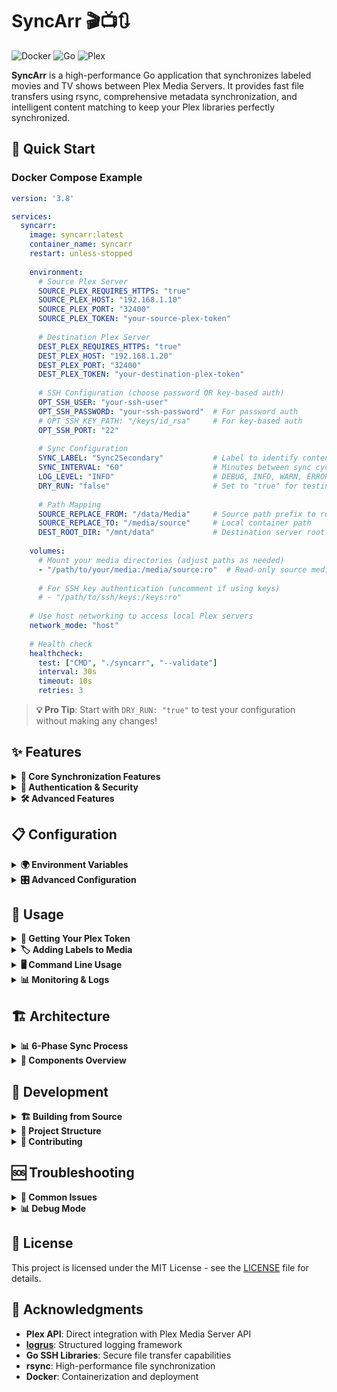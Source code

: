 # SyncArr 🎬📺🔃

![Docker](https://img.shields.io/badge/docker-%230db7ed.svg?style=for-the-badge&logo=docker&logoColor=white)
![Go](https://img.shields.io/badge/go-%2300ADD8.svg?style=for-the-badge&logo=go&logoColor=white)
![Plex](https://img.shields.io/badge/plex-%23E5A00D.svg?style=for-the-badge&logo=plex&logoColor=white)

**SyncArr** is a high-performance Go application that synchronizes labeled movies and TV shows between Plex Media Servers. It provides fast file transfers using rsync, comprehensive metadata synchronization, and intelligent content matching to keep your Plex libraries perfectly synchronized.

## 🚀 Quick Start

### Docker Compose Example

```yaml
version: '3.8'

services:
  syncarr:
    image: syncarr:latest
    container_name: syncarr
    restart: unless-stopped
    
    environment:
      # Source Plex Server
      SOURCE_PLEX_REQUIRES_HTTPS: "true"
      SOURCE_PLEX_HOST: "192.168.1.10"
      SOURCE_PLEX_PORT: "32400"
      SOURCE_PLEX_TOKEN: "your-source-plex-token"
      
      # Destination Plex Server
      DEST_PLEX_REQUIRES_HTTPS: "true"
      DEST_PLEX_HOST: "192.168.1.20"
      DEST_PLEX_PORT: "32400"
      DEST_PLEX_TOKEN: "your-destination-plex-token"
      
      # SSH Configuration (choose password OR key-based auth)
      OPT_SSH_USER: "your-ssh-user"
      OPT_SSH_PASSWORD: "your-ssh-password"  # For password auth
      # OPT_SSH_KEY_PATH: "/keys/id_rsa"     # For key-based auth
      OPT_SSH_PORT: "22"
      
      # Sync Configuration
      SYNC_LABEL: "Sync2Secondary"           # Label to identify content to sync
      SYNC_INTERVAL: "60"                    # Minutes between sync cycles
      LOG_LEVEL: "INFO"                      # DEBUG, INFO, WARN, ERROR
      DRY_RUN: "false"                       # Set to "true" for testing
      
      # Path Mapping
      SOURCE_REPLACE_FROM: "/data/Media"     # Source path prefix to replace
      SOURCE_REPLACE_TO: "/media/source"     # Local container path
      DEST_ROOT_DIR: "/mnt/data"             # Destination server root path
    
    volumes:
      # Mount your media directories (adjust paths as needed)
      - "/path/to/your/media:/media/source:ro"  # Read-only source media
      
      # For SSH key authentication (uncomment if using keys)
      # - "/path/to/ssh/keys:/keys:ro"
    
    # Use host networking to access local Plex servers
    network_mode: "host"
    
    # Health check
    healthcheck:
      test: ["CMD", "./syncarr", "--validate"]
      interval: 30s
      timeout: 10s
      retries: 3
```

> **💡 Pro Tip**: Start with `DRY_RUN: "true"` to test your configuration without making any changes!

## ✨ Features

<details>
<summary><strong>🎯 Core Synchronization Features</strong></summary>

- **🏷️ Label-based Sync**: Automatically sync only media items with specific Plex labels
- **⚡ High-Performance Transfers**: Uses rsync for fast, resumable file transfers
- **🔄 6-Phase Sync Process**: Content discovery → File transfer → Library refresh → Content matching → Metadata sync → Cleanup
- **📊 Comprehensive Metadata Sync**: Titles, summaries, ratings, genres, labels, collections, artwork, and more
- **👁️ Watched State Sync**: Keep viewing progress synchronized between servers
- **🔄 Incremental Updates**: Only transfer changed or new content
- **📁 Automatic Directory Creation**: Creates destination directories as needed

</details>

<details>
<summary><strong>🔐 Authentication & Security</strong></summary>

- **🔑 Dual SSH Authentication**: Support for both SSH keys and password authentication
- **🔒 Secure Transfers**: All file transfers use encrypted SSH connections
- **🛡️ Non-interactive Operation**: Uses sshpass for automated password authentication
- **⚠️ Dry Run Mode**: Test configurations without making any changes

</details>

<details>
<summary><strong>🛠️ Advanced Features</strong></summary>

- **🐳 Docker Ready**: Containerized application with health checks
- **📝 Structured Logging**: JSON logging with configurable levels (DEBUG, INFO, WARN, ERROR)
- **🔄 Continuous & One-shot Modes**: Run continuously or execute single sync cycles
- **🎛️ Force Full Sync**: Bypass incremental checks for complete re-synchronization
- **📈 Performance Monitoring**: Detailed transfer statistics and timing information
- **🔍 Content Matching**: Intelligent filename-based matching between source and destination

</details>

## 📋 Configuration

<details>
<summary><strong>🌍 Environment Variables</strong></summary>

### Plex Server Configuration

| Variable | Description | Example | Required |
|----------|-------------|---------|----------|
| `SOURCE_PLEX_HOST` | Source Plex server hostname/IP | `192.168.1.10` | ✅ |
| `SOURCE_PLEX_PORT` | Source Plex server port | `32400` | ❌ |
| `SOURCE_PLEX_TOKEN` | Source Plex server API token | `xxxxxxxxxxxx` | ✅ |
| `SOURCE_PLEX_REQUIRES_HTTPS` | Use HTTPS for source server | `true`/`false` | ❌ |
| `DEST_PLEX_HOST` | Destination Plex server hostname/IP | `192.168.1.20` | ✅ |
| `DEST_PLEX_PORT` | Destination Plex server port | `32400` | ❌ |
| `DEST_PLEX_TOKEN` | Destination Plex server API token | `xxxxxxxxxxxx` | ✅ |
| `DEST_PLEX_REQUIRES_HTTPS` | Use HTTPS for destination server | `true`/`false` | ❌ |

### SSH Configuration

| Variable | Description | Example | Required |
|----------|-------------|---------|----------|
| `OPT_SSH_USER` | SSH username | `mediauser` | ✅ |
| `OPT_SSH_PASSWORD` | SSH password (for password auth) | `secretpass` | ❌* |
| `OPT_SSH_KEY_PATH` | SSH private key path (for key auth) | `/keys/id_rsa` | ❌* |
| `OPT_SSH_PORT` | SSH port | `22` | ❌ |

*Either password or key path is required

### Sync Configuration

| Variable | Description | Example | Required |
|----------|-------------|---------|----------|
| `SYNC_LABEL` | Plex label to identify content to sync | `Sync2Secondary` | ✅ |
| `SYNC_INTERVAL` | Minutes between sync cycles | `60` | ❌ |
| `LOG_LEVEL` | Logging level | `INFO` | ❌ |
| `DRY_RUN` | Test mode without changes | `false` | ❌ |
| `FORCE_FULL_SYNC` | Force complete sync | `false` | ❌ |

### Path Mapping

| Variable | Description | Example | Required |
|----------|-------------|---------|----------|
| `SOURCE_REPLACE_FROM` | Source path prefix to replace | `/data/Media` | ❌ |
| `SOURCE_REPLACE_TO` | Container path for source media | `/media/source` | ❌ |
| `DEST_ROOT_DIR` | Destination server root directory | `/mnt/data` | ✅ |

</details>

<details>
<summary><strong>🎛️ Advanced Configuration</strong></summary>

### Performance Tuning

| Variable | Description | Default |
|----------|-------------|---------|
| `WORKER_POOL_SIZE` | Number of concurrent workers | `4` |
| `PLEX_API_RATE_LIMIT` | Plex API requests per second | `10.0` |
| `TRANSFER_BUFFER_SIZE` | Transfer buffer size (KB) | `64` |
| `MAX_CONCURRENT_TRANSFERS` | Max simultaneous transfers | `3` |

### Transfer Options

| Variable | Description | Default |
|----------|-------------|---------|
| `ENABLE_COMPRESSION` | Enable transfer compression | `true` |
| `RESUME_TRANSFERS` | Resume interrupted transfers | `true` |

</details>

## 🚀 Usage

<details>
<summary><strong>📝 Getting Your Plex Token</strong></summary>

1. **Via Plex Web App:**
   - Open Plex Web App
   - Open browser developer tools (F12)
   - Go to Network tab
   - Refresh the page
   - Look for requests to `/library/sections`
   - Find the `X-Plex-Token` header value

2. **Via Plex API:**

   ```bash
   curl -X POST 'https://plex.tv/api/v2/users/signin' \
     -H 'Content-Type: application/x-www-form-urlencoded' \
     -d 'user[login]=YOUR_EMAIL&user[password]=YOUR_PASSWORD'
   ```

</details>

<details>
<summary><strong>🏷️ Adding Labels to Media</strong></summary>

1. **In Plex Web Interface:**
   - Navigate to your movie or TV show
   - Click "Edit" (pencil icon)
   - Go to "Tags" tab
   - Add your sync label (e.g., `Sync2Secondary`) to "Labels" field
   - Click "Save Changes"

2. **Bulk Labeling with Labelarr:**
   - Use [Labelarr](https://github.com/yourusername/labelarr) for bulk label management
   - Set up rules to automatically apply labels based on criteria

</details>

<details>
<summary><strong>🖥️ Command Line Usage</strong></summary>

```bash
# Run a single sync cycle
docker run --rm -v $(pwd)/config:/config syncarr --oneshot

# Validate configuration
docker run --rm -v $(pwd)/config:/config syncarr --validate

# Force full synchronization (bypasses incremental checks)
docker run --rm -v $(pwd)/config:/config syncarr --force-full-sync --oneshot

# Show version information
docker run --rm syncarr --version

# Run with debug logging
docker run --rm -e LOG_LEVEL=DEBUG syncarr --oneshot
```

</details>

<details>
<summary><strong>📊 Monitoring & Logs</strong></summary>

### View Logs

```bash
# Follow logs in real-time
docker-compose logs -f syncarr

# View last 100 lines
docker-compose logs --tail=100 syncarr

# Filter for errors only
docker-compose logs syncarr | grep '"level":"error"'
```

### Health Check

```bash
# Check container health
docker-compose ps

# Manual health check
docker-compose exec syncarr ./syncarr --validate
```

### Log Levels

- **DEBUG**: Detailed operation logs, file-by-file progress
- **INFO**: High-level status updates, sync summaries
- **WARN**: Non-critical issues, skipped items
- **ERROR**: Critical errors, failed operations

</details>

## 🏗️ Architecture

<details>
<summary><strong>📊 6-Phase Sync Process</strong></summary>

1. **🔍 Content Discovery**: Scan source Plex server for labeled media
2. **📂 File Transfer**: Copy media files using high-performance rsync
3. **🔄 Library Refresh**: Update destination Plex library
4. **🎯 Content Matching**: Match source items to destination items by filename
5. **📝 Metadata Sync**: Synchronize comprehensive metadata between matched items
6. **🧹 Cleanup**: Remove orphaned files and update statistics

</details>

<details>
<summary><strong>🧩 Components Overview</strong></summary>

```
┌─────────────────────┐    ┌─────────────────────┐
│   Source Plex       │    │  Destination Plex   │
│   Server            │    │  Server             │
└──────────┬──────────┘    └──────────┬──────────┘
           │                          │
           │          SyncArr         │
           │    ┌─────────────────┐   │
           └────┤ Sync Orchestrator├───┘
                └─────────┬───────┘
                          │
        ┌─────────────────┼─────────────────┐
        │                 │                 │
   ┌────▼────┐    ┌───────▼────┐    ┌──────▼──────┐
   │Content  │    │File Transfer│    │Metadata     │
   │Discovery│    │  (rsync)    │    │Synchronizer │
   └─────────┘    └─────────────┘    └─────────────┘
```

**Key Components:**

- **🎯 Sync Orchestrator**: Coordinates the entire synchronization process
- **🔍 Content Discovery**: Finds labeled media using Plex API
- **📁 File Transfer**: High-performance rsync with automatic directory creation
- **📝 Metadata Synchronizer**: Comprehensive metadata and watched state sync
- **🔌 Plex Client**: Direct Plex API interactions with custom implementation
- **⚙️ Configuration Manager**: Environment-based configuration management

</details>

## 🔧 Development

<details>
<summary><strong>🏗️ Building from Source</strong></summary>

```bash
# Clone the repository
git clone https://github.com/nullable-eth/syncarr.git
cd syncarr

# Build the application
go build -o syncarr ./cmd/syncarr

# Run tests
go test ./...

# Build Docker image
docker build -t syncarr:latest .

# Run with development settings
LOG_LEVEL=DEBUG DRY_RUN=true ./syncarr --oneshot
```

</details>

<details>
<summary><strong>📁 Project Structure</strong></summary>

```
syncarr/
├── cmd/syncarr/              # Main application entry point
├── internal/
│   ├── config/               # Configuration management
│   ├── discovery/            # Content discovery and matching
│   ├── logger/               # Structured logging
│   ├── metadata/             # Metadata synchronization
│   ├── orchestrator/         # Main sync coordination
│   ├── plex/                 # Plex API client wrapper
│   └── transfer/             # File transfer (rsync/scp)
├── pkg/types/                # Shared data types
├── docker/                   # Docker configurations
├── scripts/                  # Utility scripts
├── Dockerfile                # Docker build configuration
└── README.md                 # This file
```

</details>

<details>
<summary><strong>🤝 Contributing</strong></summary>

We welcome contributions! Here's how to get started:

1. **Fork the repository**
2. **Create a feature branch**: `git checkout -b feature/amazing-feature`
3. **Make your changes** and add tests
4. **Run tests**: `go test ./...`
5. **Build and test**: `docker build -t syncarr:test .`
6. **Commit changes**: `git commit -m 'Add amazing feature'`
7. **Push to branch**: `git push origin feature/amazing-feature`
8. **Open a Pull Request**

**Development Guidelines:**

- Follow Go best practices and `gofmt` formatting
- Add tests for new functionality
- Update documentation for user-facing changes
- Use structured logging with appropriate levels

</details>

## 🆘 Troubleshooting

<details>
<summary><strong>🔧 Common Issues</strong></summary>

### SSH Authentication Failed

```json
{"level":"error","msg":"Permission denied (publickey,password)"}
```

**Solutions:**

- Verify SSH credentials are correct
- Ensure SSH user has access to destination paths
- Test SSH connection manually: `ssh user@destination-server`
- For password auth: Ensure `OPT_SSH_PASSWORD` is set
- For key auth: Ensure private key is mounted and `OPT_SSH_KEY_PATH` is correct

### Rsync Not Found

```json
{"level":"error","msg":"rsync: command not found"}
```

**Solutions:**

- The Docker image includes rsync by default
- If building custom image, ensure rsync is installed
- Check container logs for rsync availability

### Directory Creation Failed

```json
{"level":"error","msg":"Failed to create destination directory"}
```

**Solutions:**

- Verify SSH user has write permissions on destination server
- Check `DEST_ROOT_DIR` path exists and is accessible
- Ensure sufficient disk space on destination

### Plex Token Invalid

```json
{"level":"error","msg":"Unauthorized: Invalid token"}
```

**Solutions:**

- Regenerate Plex token following the guide above
- Verify token has access to required libraries
- Check Plex server is accessible from container

</details>

<details>
<summary><strong>📊 Debug Mode</strong></summary>

Enable detailed logging for troubleshooting:

```yaml
environment:
  LOG_LEVEL: "DEBUG"
  DRY_RUN: "true"  # Test without making changes
```

**Debug logs include:**

- Individual file transfer progress
- SSH command execution details
- Plex API request/response details
- Metadata comparison results
- Directory creation attempts

</details>

## 📄 License

This project is licensed under the MIT License - see the [LICENSE](LICENSE) file for details.

## 🙏 Acknowledgments

- **Plex API**: Direct integration with Plex Media Server API
- **[logrus](https://github.com/sirupsen/logrus)**: Structured logging framework
- **Go SSH Libraries**: Secure file transfer capabilities
- **rsync**: High-performance file synchronization
- **Docker**: Containerization and deployment
